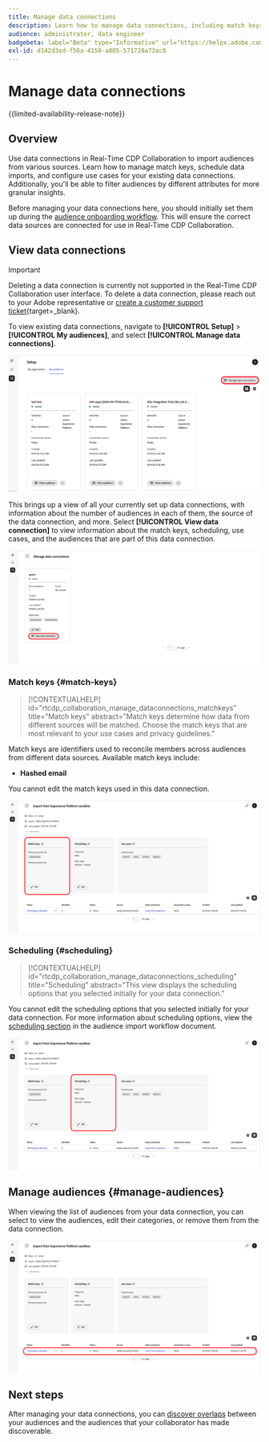 ```yaml
---
title: Manage data connections
description: Learn how to manage data connections, including match keys, scheduling, use cases, and audience filtering in Real-Time CDP Collaboration
audience: administrator, data engineer
badgebeta: label="Beta" type="Informative" url="https://helpx.adobe.com/legal/product-descriptions/real-time-customer-data-platform-b2b-edition-prime-and-ultimate-packages.html" newtab=true
exl-id: d142d3ed-f56a-4150-a885-571728a73ac8
---
```

# Manage data connections

{{limited-availability-release-note}}

## Overview

Use data connections in Real-Time CDP Collaboration to import audiences from various sources. Learn how to manage match keys, schedule data imports, and configure use cases for your existing data connections. Additionally, you'll be able to filter audiences by different attributes for more granular insights.

Before managing your data connections here, you should initially set them up during the [audience onboarding workflow](./onboard-audiences.md). This will ensure the correct data sources are connected for use in Real-Time CDP Collaboration.

## View data connections

>[!IMPORTANT]
>
>Deleting a data connection is currently not supported in the Real-Time CDP Collaboration user interface. To delete a data connection, please reach out to your Adobe representative or [create a customer support ticket](https://experienceleague.adobe.com/home?lang=en&support-tab=open-ticket#support){target=_blank}.

To view existing data connections, navigate to **[!UICONTROL Setup]** > **[!UICONTROL My audiences]**, and select **[!UICONTROL Manage data connections]**.

![View of the audiences screen, with Manage data connections highlighted.](/help/assets/setup/manage-data-connection/manage-data-connection-highlighted.png)

This brings up a view of all your currently set up data connections, with information about the number of audiences in each of them, the source of the data connection, and more. Select **[!UICONTROL View data connection]** to view information about the match keys, scheduling, use cases, and the audiences that are part of this data connection. 

![View of the data connection screen, with View data connections highlighted.](/help/assets/setup/manage-data-connection/view-data-connection-highlighted.png)

### Match keys {#match-keys}

>[!CONTEXTUALHELP]
>id="rtcdp_collaboration_manage_dataconnections_matchkeys"
>title="Match keys"
>abstract="Match keys determine how data from different sources will be matched. Choose the match keys that are most relevant to your use cases and privacy guidelines."

Match keys are identifiers used to reconcile members across audiences from different data sources. Available match keys include:

- **Hashed email**

You cannot edit the match keys used in this data connection.

![View of the data connection, with Match keys highlighted.](/help/assets/setup/manage-data-connection/view-data-connection-match-keys.png)

### Scheduling {#scheduling}

>[!CONTEXTUALHELP]
>id="rtcdp_collaboration_manage_dataconnections_scheduling"
>title="Scheduling"
>abstract="This view displays the scheduling options that you selected initially for your data connection."

You cannot edit the scheduling options that you selected initially for your data connection. For more information about scheduling options, view the [scheduling section](/help/guide/setup/onboard-audiences.md#schedule) in the audience import workflow document.

![View of the data connection, with Scheduling highlighted.](/help/assets/setup/manage-data-connection/view-data-connection-scheduling.png)

<!--

### Use cases {#use-cases}

>[!CONTEXTUALHELP]
>id="rtcdp_collaboration_manage_dataconnections_usecases"
>title="Use cases"
>abstract="Use cases selection is not part of the beta release of Real-Time CDP Collaboration"

>[!IMPORTANT]
>
>In the beta release, the use cases are preselected and do not have an effect on campaigns.

Use cases define how the imported audience data can be leveraged in Real-Time CDP Collaboration. Available use cases include:

- **Discover**
- **Share**
- **Activate**
- **Measure**

You can configure different use cases for each match key (for example hashed email, hashed phone number). To modify use case settings, select the **[!UICONTROL Edit]** button in the Use Cases section.

![View of the data connection, with Use cases highlighted.](/help/assets/setup/manage-data-connection/view-data-connection-use-cases.png)

-->

## Manage audiences {#manage-audiences}

When viewing the list of audiences from your data connection, you can select to view the audiences, edit their categories, or remove them from the data connection.

![View of the data connection, with the audiences highlighted.](/help/assets/setup/manage-data-connection/view-data-connection-manage-audiences.png)

## Next steps

After managing your data connections, you can [discover overlaps](/help/guide/collaborate/discover.md) between your audiences and the audiences that your collaborator has made discoverable.
